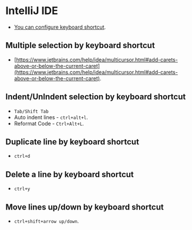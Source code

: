# IntelliJ IDE

- [You can configure keyboard shortcut](https://www.jetbrains.com/help/idea/configuring-keyboard-and-mouse-shortcuts.html).

## Multiple selection by keyboard shortcut

- [https://www.jetbrains.com/help/idea/multicursor.html#add-carets-above-or-below-the-current-caret](https://www.jetbrains.com/help/idea/multicursor.html#add-carets-above-or-below-the-current-caret).

## Indent/UnIndent selection by keyboard shortcut

- `Tab/Shift Tab`
- Auto indent lines - `ctrl+alt+l`.
- Reformat Code - `Ctrl+Alt+L`.

## Duplicate line by keyboard shortcut

- `ctrl+d`

## Delete a line by keyboard shortcut

- `ctrl+y`

## Move lines up/down by keyboard shortcut

- `ctrl+shift+arrow up/down`.